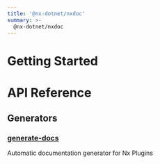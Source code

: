 ```yaml
---
title: '@nx-dotnet/nxdoc'
summary: >-
  @nx-dotnet/nxdoc
---
```


# Getting Started

# API Reference

## Generators

### [generate-docs](./generators/generate-docs.md)

Automatic documentation generator for Nx Plugins
